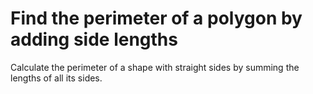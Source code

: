 # Find the perimeter of a polygon by adding side lengths

Calculate the perimeter of a shape with straight sides by summing the lengths of all its sides.
